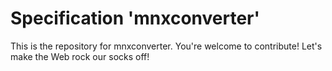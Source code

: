 
# Specification 'mnxconverter'

This is the repository for mnxconverter. You're welcome to contribute! Let's make the Web rock our socks
off!
